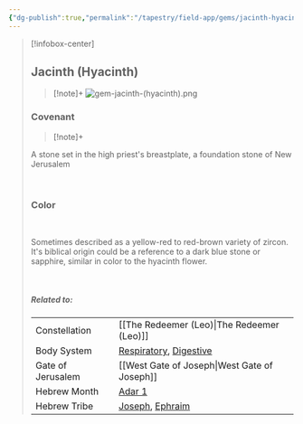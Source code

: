 ```yaml
---
{"dg-publish":true,"permalink":"/tapestry/field-app/gems/jacinth-hyacinth/","title":"Jacinth (Hyacinth)","tags":["covenants/gems/"],"dgHomeLink":true,"dgEnableSearch":true}
---
```


> [!infobox-center] 
> ## Jacinth (Hyacinth)
> > [!note]+
> ![gem-jacinth-(hyacinth).png](/img/user/File%20Vault/Field%20App/gems/gem-jacinth-(hyacinth).png)
>  ### Covenant
>> [!note]+ 
>  <p class="note first">A stone set in the high priest's breastplate, a foundation stone of New Jerusalem</p>
>  <br>
> 
>  ### Color
>  <br>
><p class="note first"> Sometimes described as a yellow-red to red-brown variety of zircon. It's biblical origin could be a reference to a dark blue stone or sapphire, similar in color to the hyacinth flower.</p><br>
> 
> ##### Related to:
> <p class="note first" p style="margin-bottom: 16px;">
><p class="note third">
>
> |             |        |
> | --- | --- |
> | Constellation | [[The Redeemer (Leo)\|The Redeemer (Leo)]]                              |
> | Body System    | <a href="respiratory system" data-href="respiratory system" class="internal-link">Respiratory</a>, <a href="digestive system" data-href="digestive system" class="internal-link">Digestive</a> |
> | Gate of Jerusalem  | [[West Gate of Joseph\|West Gate of Joseph]]                                         |
> |   Hebrew Month   | <a href="Adar" data-href="Adar" class="internal-link">Adar 1</a>                              |
> | Hebrew Tribe | <a href="Tribe of Joseph" data-href="Tribe of Joseph" class="internal-link">Joseph</a>, <a href="Tribe of Ephraim" data-href="Tribe of Ephraim" class="internal-link">Ephraim</a>